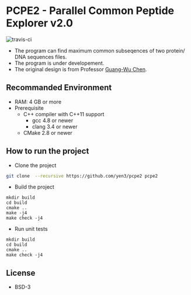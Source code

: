 # PCPE2 - Parallel Common Peptide Explorer v2.0

![travis-ci](https://travis-ci.org/yen3/pcpe2.svg?branch=master)

* The program can find maximum common subseqences of two protein/ DNA sequences
  files.
* The program is under developement.
* The original design is from Professor [Guang-Wu Chen](http://rcevi.cgu.edu.tw/files/14-1065-4045,r639-1.php).

## Recommanded Environment

* RAM: 4 GB or more
* Prerequisite
  * C++ compiler with C++11 support
      * gcc 4.8 or newer
      * clang 3.4 or newer
  * CMake 2.8 or newer

## How to run the project

* Clone the project

```sh
git clone  --recursive https://github.com/yen3/pcpe2 pcpe2
```

* Build the project

```
mkdir build
cd build
cmake ..
make -j4
make check -j4
```

* Run unit tests

```
mkdir build
cd build
cmake ..
make check -j4
```

## License

* BSD-3
